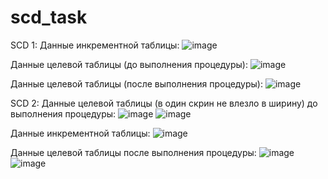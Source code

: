 # scd_task

SCD 1:
Данные инкрементной таблицы:
![image](https://github.com/Darigraye/scd_task/assets/66184513/8865719c-61e4-4eba-aa3c-35348a94b526)


Данные целевой таблицы (до выполнения процедуры):
![image](https://github.com/Darigraye/scd_task/assets/66184513/d6257fe4-63d7-48a8-b8bc-fb692101ba32)


Данные целевой таблицы (после выполнения процедуры):
![image](https://github.com/Darigraye/scd_task/assets/66184513/a2d2cf4a-a26b-4dcf-a2a3-103ee8bac9ba)


SCD 2:
Данные целевой таблицы (в один скрин не влезло в ширину) до выполнения процедуры:
![image](https://github.com/Darigraye/scd_task/assets/66184513/aded462f-04c7-4dc7-a4e0-7ac2d4e93dc0)
![image](https://github.com/Darigraye/scd_task/assets/66184513/1f2baacf-d8f9-42c2-83d7-82a7c36f575a)

Данные инкрементной таблицы:
![image](https://github.com/Darigraye/scd_task/assets/66184513/1181a4c9-20d2-460b-9c0d-53c902c21df4)

Данные целевой таблицы после выполнения процедуры:
![image](https://github.com/Darigraye/scd_task/assets/66184513/37e84d95-c910-4611-a957-657de8a49431)
![image](https://github.com/Darigraye/scd_task/assets/66184513/90731cf0-068f-40a7-820d-7b827ca1bfda)


